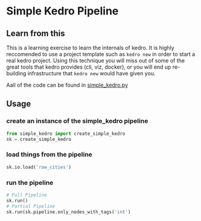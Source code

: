 # Simple Kedro Pipeline

## Learn from this

This is a learning exercise to learn the internals of kedro.  It is highly reccomended
to use a project template such as `kedro new` in order to start a real kedro project.
Using this technique you will miss out of some of the great tools that kedro provides
(cli, viz, docker), or you will end up re-building infrastructure that `kedro new` would
have given you.


Aall of the code can be found in [simple_kedro.py](/blob/master/simple_kedro.py)

## Usage


### create an instance of the simple_kedro pipeline

``` python
from simple_kedro import create_simple_kedro
sk = create_simple_kedro
```

### load things from the pipeline

```python
sk.io.load('raw_cities')
```

### run the pipeline

```python
# Full Pipeline
sk.run()
# Partial Pipeline
sk.run(sk.pipeline.only_nodes_with_tags('int')
